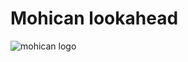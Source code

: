 # Mohican lookahead

![mohican logo](https://github.com/adrianariton/Mohican/blob/master/mohican.png)